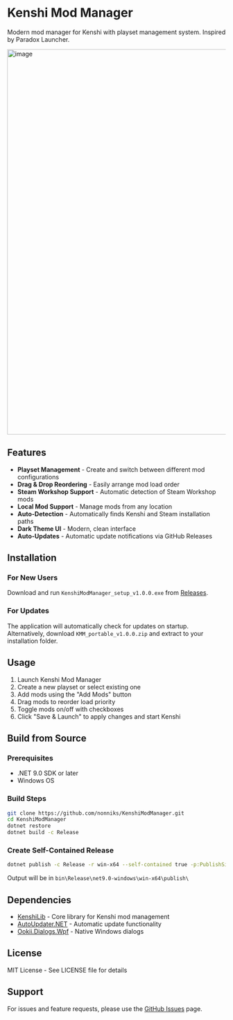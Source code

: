 # Kenshi Mod Manager

Modern mod manager for Kenshi with playset management system. Inspired by Paradox Launcher.

<img width="1578" height="886" alt="image" src="https://github.com/user-attachments/assets/0f01733c-4c87-4099-b270-2a29233a7627" />


## Features

- **Playset Management** - Create and switch between different mod configurations
- **Drag & Drop Reordering** - Easily arrange mod load order
- **Steam Workshop Support** - Automatic detection of Steam Workshop mods
- **Local Mod Support** - Manage mods from any location
- **Auto-Detection** - Automatically finds Kenshi and Steam installation paths
- **Dark Theme UI** - Modern, clean interface
- **Auto-Updates** - Automatic update notifications via GitHub Releases

## Installation

### For New Users

Download and run `KenshiModManager_setup_v1.0.0.exe` from [Releases](https://github.com/nonniks/KenshiModManager/releases).

### For Updates

The application will automatically check for updates on startup. Alternatively, download `KMM_portable_v1.0.0.zip` and extract to your installation folder.

## Usage

1. Launch Kenshi Mod Manager
2. Create a new playset or select existing one
3. Add mods using the "Add Mods" button
4. Drag mods to reorder load priority
5. Toggle mods on/off with checkboxes
6. Click "Save & Launch" to apply changes and start Kenshi

## Build from Source

### Prerequisites

- .NET 9.0 SDK or later
- Windows OS

### Build Steps

```bash
git clone https://github.com/nonniks/KenshiModManager.git
cd KenshiModManager
dotnet restore
dotnet build -c Release
```

### Create Self-Contained Release

```bash
dotnet publish -c Release -r win-x64 --self-contained true -p:PublishSingleFile=false -p:IncludeNativeLibrariesForSelfExtract=true
```

Output will be in `bin\Release\net9.0-windows\win-x64\publish\`

## Dependencies

- [KenshiLib](https://github.com/nonniks/KenshiLib) - Core library for Kenshi mod management
- [AutoUpdater.NET](https://github.com/ravibpatel/AutoUpdater.NET) - Automatic update functionality
- [Ookii.Dialogs.Wpf](https://github.com/ookii-dialogs/ookii-dialogs-wpf) - Native Windows dialogs

## License

MIT License - See LICENSE file for details

## Support

For issues and feature requests, please use the [GitHub Issues](https://github.com/nonniks/KenshiModManager/issues) page.
